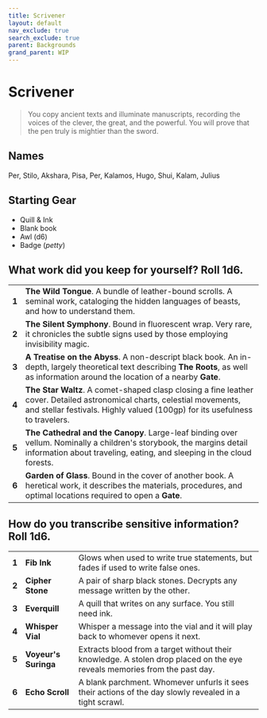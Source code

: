```yaml
---
title: Scrivener
layout: default
nav_exclude: true
search_exclude: true
parent: Backgrounds
grand_parent: WIP
---
```


# Scrivener

> You copy ancient texts and illuminate manuscripts, recording the voices of the clever, the great, and the powerful. You will prove that the pen truly is mightier than the sword.

## Names

Per, Stilo, Akshara, Pisa, Per, Kalamos, Hugo, Shui, Kalam, Julius

## Starting Gear

- Quill & Ink
- Blank book
- Awl (d6)
- Badge (_petty_)

## What work did you keep for yourself? Roll 1d6.

|       |                      |
| ----- | -------------------- |
| **1** | **The Wild Tongue**. A bundle of leather-bound scrolls. A seminal work, cataloging the hidden languages of beasts, and how to understand them.     |
| **2** | **The Silent Symphony**. Bound in fluorescent wrap. Very rare, it chronicles the subtle signs used by those employing invisibility magic.    |
| **3** | **A Treatise on the Abyss**. A non-descript black book. An in-depth, largely theoretical text describing **The Roots**, as well as information around the location of a nearby **Gate**.   |
| **4** |  **The Star Waltz**. A comet-shaped clasp closing a fine leather cover. Detailed astronomical charts, celestial movements, and stellar festivals. Highly valued (100gp) for its usefulness to travelers.     |
| **5** | **The Cathedral and the Canopy**. Large-leaf binding over vellum. Nominally a children's storybook, the margins detail information about traveling, eating, and sleeping in the cloud forests.    |
| **6** | **Garden of Glass**. Bound in the cover of another book. A heretical work, it describes the materials, procedures, and optimal locations required to open a **Gate**.|

## How do you transcribe sensitive information? Roll 1d6.

|       |                    |                                                                                                                        |
| ----- | ------------------ | ---------------------------------------------------------------------------------------------------------------------- |
| **1** | **Fib Ink**        | Glows when used to write true statements, but fades if used to write false ones.                              |
| **2** | **Cipher Stone**  | A pair of sharp black stones. Decrypts any message written by the other.  |
| **3** | **Everquill**      | A quill that writes on any surface. You still need ink.                                                                |
| **4** | **Whisper Vial**   | Whisper a message into the vial and it will play back to whomever opens it next.                   |
| **5** | **Voyeur's Suringa** | Extracts blood from a target without their knowledge. A stolen drop placed on the eye reveals memories from the past day. |
| **6** | **Echo Scroll**    | A blank parchment. Whomever unfurls it sees their actions of the day slowly revealed in a tight scrawl.

